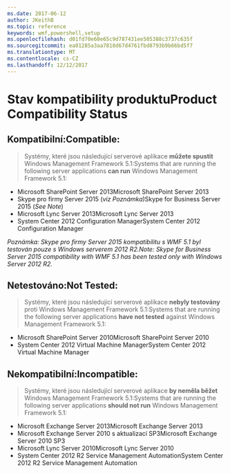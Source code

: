 ```yaml
---
ms.date: 2017-06-12
author: JKeithB
ms.topic: reference
keywords: wmf,powershell,setup
ms.openlocfilehash: d01fd70e60e65c9d787431ee505388c3737c635f
ms.sourcegitcommit: ea01285a3aa7818d67d4761fbd8793b9b66bd5f7
ms.translationtype: MT
ms.contentlocale: cs-CZ
ms.lasthandoff: 12/12/2017
---
```

# <a name="product-compatibility-status"></a><span data-ttu-id="42d95-102">Stav kompatibility produktu</span><span class="sxs-lookup"><span data-stu-id="42d95-102">Product Compatibility Status</span></span>

## <a name="compatible"></a><span data-ttu-id="42d95-103">Kompatibilní:</span><span class="sxs-lookup"><span data-stu-id="42d95-103">Compatible:</span></span>
> <span data-ttu-id="42d95-104">Systémy, které jsou následující serverové aplikace **můžete spustit** Windows Management Framework 5.1:</span><span class="sxs-lookup"><span data-stu-id="42d95-104">Systems that are running the following server applications **can run** Windows Management Framework 5.1:</span></span>

- <span data-ttu-id="42d95-105">Microsoft SharePoint Server 2013</span><span class="sxs-lookup"><span data-stu-id="42d95-105">Microsoft SharePoint Server 2013</span></span>
- <span data-ttu-id="42d95-106">Skype pro firmy Server 2015 (_viz Poznámka_)</span><span class="sxs-lookup"><span data-stu-id="42d95-106">Skype for Business Server 2015 (_See Note_)</span></span> 
- <span data-ttu-id="42d95-107">Microsoft Lync Server 2013</span><span class="sxs-lookup"><span data-stu-id="42d95-107">Microsoft Lync Server 2013</span></span>
- <span data-ttu-id="42d95-108">System Center 2012 Configuration Manager</span><span class="sxs-lookup"><span data-stu-id="42d95-108">System Center 2012 Configuration Manager</span></span>

<span data-ttu-id="42d95-109">_Poznámka: Skype pro firmy Server 2015 kompatibilitu s WMF 5.1 byl testován pouze s Windows serverem 2012 R2._</span><span class="sxs-lookup"><span data-stu-id="42d95-109">_Note: Skype for Business Server 2015 compatibility with WMF 5.1 has been tested only with Windows Server 2012 R2._</span></span> 

## <a name="not-tested"></a><span data-ttu-id="42d95-110">Netestováno:</span><span class="sxs-lookup"><span data-stu-id="42d95-110">Not Tested:</span></span>
> <span data-ttu-id="42d95-111">Systémy, které jsou následující serverové aplikace **nebyly testovány** proti Windows Management Framework 5.1:</span><span class="sxs-lookup"><span data-stu-id="42d95-111">Systems that are running the following server applications **have not tested** against Windows Management Framework 5.1:</span></span>

- <span data-ttu-id="42d95-112">Microsoft SharePoint Server 2010</span><span class="sxs-lookup"><span data-stu-id="42d95-112">Microsoft SharePoint Server 2010</span></span>
- <span data-ttu-id="42d95-113">System Center 2012 Virtual Machine Manager</span><span class="sxs-lookup"><span data-stu-id="42d95-113">System Center 2012 Virtual Machine Manager</span></span>

## <a name="incompatible"></a><span data-ttu-id="42d95-114">Nekompatibilní:</span><span class="sxs-lookup"><span data-stu-id="42d95-114">Incompatible:</span></span>
> <span data-ttu-id="42d95-115">Systémy, které jsou následující serverové aplikace **by neměla běžet** Windows Management Framework 5.1:</span><span class="sxs-lookup"><span data-stu-id="42d95-115">Systems that are running the following server applications **should not run** Windows Management Framework 5.1:</span></span>

- <span data-ttu-id="42d95-116">Microsoft Exchange Server 2013</span><span class="sxs-lookup"><span data-stu-id="42d95-116">Microsoft Exchange Server 2013</span></span>
- <span data-ttu-id="42d95-117">Microsoft Exchange Server 2010 s aktualizací SP3</span><span class="sxs-lookup"><span data-stu-id="42d95-117">Microsoft Exchange Server 2010 SP3</span></span>
- <span data-ttu-id="42d95-118">Microsoft Lync Server 2010</span><span class="sxs-lookup"><span data-stu-id="42d95-118">Microsoft Lync Server 2010</span></span>
- <span data-ttu-id="42d95-119">System Center 2012 R2 Service Management Automation</span><span class="sxs-lookup"><span data-stu-id="42d95-119">System Center 2012 R2 Service Management Automation</span></span>

